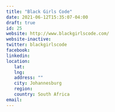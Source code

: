 ```yaml
---
title: "Black Girls Code"
date: 2021-06-12T15:35:07-04:00
draft: true
id: 25
website: http://www.blackgirlscode.com/
website-inactive: 
twitter: blackgirlscode
facebook: 
linkedin: 
location: 
   lat: 
   lng: 
   address: ""
   city: Johannesburg
   region: 
   country: South Africa
email: 
---
```


